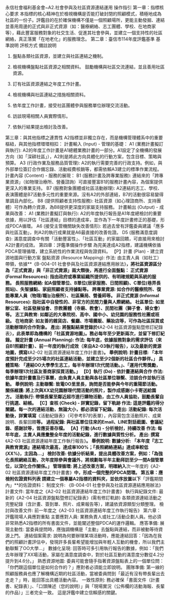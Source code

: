 永信社會福利基金會~A2.社會參與及社區資源連結運用 操作指引
第一章：指標核心要求
本指標的核心精神在於檢視機構是否能打破封閉的照顧模式，積極地成為社區的一份子。評鑑目的在於確保機構不僅是一個照顧場所，更能主動發掘、連結並善用周邊的正式與非正式資源（如：醫療網絡、志工團體、學校、在地商家等），藉此豐富服務對象的社交生活、促進其社會參與，並建立一個支持性的社區網絡，真正落實「在地老化」的服務理念。
第二章：臺信市114年度評鑑基準
基準說明
評核方式
備註說明
1. 盤點各類社區資源，並建立與社區連結之機制。
1. 檢視機構盤點社區資源之相關資料。
鼓勵機構與社區交流連結，並且善用社區資源。
2. 訂有社區資源連結之年度工作計畫。
2. 檢視機構與社區連結之措施相關資料。

3. 依年度工作計畫，接受社區團體參與服務單位辦理交流活動。
3. 訪談現場相關人員實際情形。

4. 依執行結果提出檢討及改善。


第三章：與其他指標之連貫性
A2指標並非獨立存在，而是機構管理體系中的重要樞紐，與其他指標環環相扣：
計畫輸入 (Input) - 管理的基礎：
A1 (業務計畫擬訂與執行): A2的年度工作計畫是A1總體業務計畫的一部分。A1設定了全機構的發展方向（如「深耕社區」），A2則是將此方向具體化的行動方案，包含目標、策略與預算。
A3 (行政作業及服務品質管理): A2的執行需要完善的行政支持。例如，與外部單位簽訂合作備忘錄、活動經費核銷等，都需依賴A3建立的標準作業流程。
計畫內容 (Content) - 服務的展現：
B1 (服務計畫及跨專業服務): 連結來的「跨專業資源」（如物理治療所、營養諮詢）可直接豐富B1的服務計畫內容，為個案提供更深入的專業支持。
B7 (服務對象團體或社區活動辦理): A2連結的志工、學校、表演團體是B7活動多元性的重要來源。沒有A2的外部連結，B7的活動很容易變得單調且內部化。
B8 (提供照顧者支持性服務): 社區資源（如心理諮商所、支持團體）可作為轉介資源，為B8提供更深度的家屬支持服務。
計畫輸出 (Output) - 成果與改善：
A1 (業務計畫擬訂與執行): A2的年度執行報告是A1年度總檢討的重要依據，用以評估「社區連結」目標的達成率，並作為下一年度計畫修正的基礎，形成PDCA循環。
A6 (接受主管機關缺失改善情形): 若過去曾有評鑑委員建議「應多與社區互動」，則A2的執行成果就是A6最直接的改善佐證。
D5 (服務滿意度調查): 滿意度調查中有關「活動豐富性」、「社區互動」的家屬回饋，可直接用來檢討A2計畫的成效。
第四章：評鑑準備操作步驟
為完美達成A2指標，建議機構依循PDCA管理循環，建立系統性的作業流程與佐證資料。
【P】計畫 (Plan) - 建立資源地圖與行動方案
盤點資源 (Resource Mapping):
作法: 由主責人員（如社工）帶領，依據**《B-004-01 社會參與及社區資源連結應用辦法》**，將社區資源區分為「正式資源」與「非正式資源」兩大類後，再進行全面盤點：
正式資源 (Formal Resources): 指由政府或專業組織所提供的、有明確規範與系統的服務。
長照服務網絡: 如A個管單位、B單位(居家服務、日間照顧)、C單位(巷弄長照站)、失智據點、家庭照顧者支持據點等。
跨專業資源: 如合作的醫療院所、復能專業人員（物理/職능治療所）、社區藥局、營養師等。
非正式資源 (Informal Resources): 指社區中自發性的、非官方的民間力量與人際網絡。
社區單位: 如里辦公室、社區發展協會、宗教團體（寺廟、教會）、民間社團（獅子會、婦女會）等。
志工與教育: 如鄰近的大專院校、高中、國中小、幼兒園的服務性社團或班級。
在地商家: 如友善的雜貨店、餐廳、市場攤販、藥妝店等，可作為社區採買或活動辦理的合作對象。
產出: 將盤點結果登錄於**《A2-04 社區資源盤點暨修訂紀錄表》**，此表單即為機構的「社區資源地圖」。務必每年至少更新兩次，並留下修訂紀錄。
擬定計畫 (Annual Planning):
作法: 每年底，依據服務對象的需求評估（來自B1照顧計畫）、前一年度的執行成效（來自A2-03執行報告），以及最新的資源地圖，撰寫**《A2-02 社區資源連結年度工作計畫書》**。
舉例說明:
計畫目標: 「本年度預計完成至少25場次的社區連結活動，並建立至少2個新的社區合作夥伴。」
具體策略: 「連結OO大學學生志工，每半年辦理1次代間活動。」、「運用代幣獎勵，每季辦理1次社區友善商家採買活動。」
【D】執行 (Do) - 依計畫連結與合作
作法: 依據年度計畫書及行事曆，由負責人員主動與各社區單位聯繫、洽談合作並執行活動。
舉例說明:
主動聯繫: 致電OO里里長，詢問是否能參與今年的重陽節活動。
關係維護: 將上次與XX幼兒園辦理代間活動的照片，製作成感謝小卡寄送給園方。
活動執行: 帶領長輩至鄰近超市進行購物活動，由工作人員協助，鼓勵長輩自行挑選、結帳。
【C】查核 (Check) - 詳實記錄，留下軌跡
作法: 這是評鑑的得分關鍵。每一次的連結活動，無論大小，都必須留下紀錄。
產出:
活動紀錄: 每次活動後，詳實填寫**《活動紀錄表》（可參考B7的表單），內容需包含活動照片、成果說明、長輩回饋**等。
過程紀錄: 與社區單位往來的Email、LINE對話截圖、會議紀錄、感謝狀等，皆應妥善存檔。
【A】行動 (Act) - 分析檢討，持續改善
作法: 每年年底，主責人員應彙整全年度的活動紀錄，進行數據與質性分析。
產出: 撰寫**《A2-03 社區資源連結年度工作執行報告》**。
舉例說明:
數據分析: 「本年度『志工與教育資源』連結場次最高，達成率100%；『長照網絡連結』達成率較低(XX%)，主因為...」
檢討改善: 依據分析結果，提出具體改善方案，例如：「為強化長照網絡互動，次年度除參與會議外，將規劃每半年主動拜訪至少一間A個管單位，以深化合作關係。」
管理循環: 將上述改善方案，明確納入**次一年度的《A2-02 社區資源連結年度工作計畫書》**中，形成一個完整的PDCA閉環。
第五章：應檢附佐證資料列表
請建立一個專屬A2指標的資料夾，並依序放置以下**「評鑑期間內」**的佐證資料：
制度文件:
《B-004-01 社會參與及社區資源連結應用辦法》
計畫文件:
當年度之《A2-02 社區資源連結年度工作計畫書》
執行與紀錄文件:
最新的《A2-04 社區資源盤點暨修訂紀錄表》(需有修訂軌跡)
各類資源連結活動之完整紀錄（含計畫、簽到單、照片、成果報告等），建議依資源類型分類整理。
檢討與改善文件:
前一年度之《A2-03 社區資源連結年度工作執行報告》
第六章：評鑑現場人員應對重點
主要應對人員:
業務負責人或社工/活動企劃人員。他必須非常熟悉A2指標的所有書面文件，並能闡述整個PDCA的運作邏輯。
應答準備:
展現主動性: 當委員提問時，應強調機構是「主動」去盤點與連結，而非被動等待資源上門。
連結個案需求: 說明為何要辦理某項活動時，應能連結回答：「因為在我們的照顧計畫評估中，發現許多長輩希望能增加與年輕人互動的機會，所以我們主動聯繫了OO大學...」
數據化呈現: 回答時可多引用執行報告的數據，例如：「我們去年辦理了XX場活動，家屬在滿意度調查中，對於社區互動的滿意度分數從4.2分提升到4.6分。」
熟悉資源地圖: 委員可能會隨手指著資源盤點表上的一個單位問：「你們跟這個單位是如何合作的？」應對者必須能立即說明。
團隊準備:
第一線的照顧服務員也應了解機構近期的社區活動，當被委員問到「最近有沒有帶長輩出去走走？」時，能回答出具體活動內容。
一致性原則:
務必確保「書面文件（計畫書、紀錄表）」、「口頭陳述（您的說明）」與「現場實況（公佈欄的活動海報、長輩的作品）」三者完全一致。 這是評鑑中建立信賴感的關鍵。